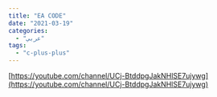 ```yaml
---
title: "EA CODE"
date: "2021-03-19"
categories:
  - "عربي"
tags:
  - "c-plus-plus"
---
```


[https://youtube.com/channel/UCj-BtddpgJakNHlSE7ujywg](https://youtube.com/channel/UCj-BtddpgJakNHlSE7ujywg)
